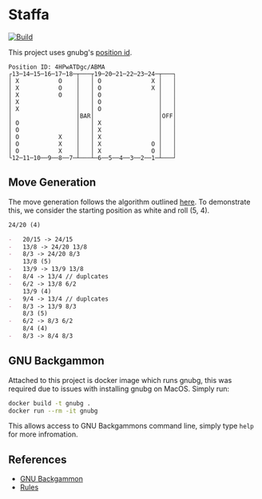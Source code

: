 # Staffa

[![Build](../../actions/workflows/build.yaml/badge.svg)](../../actions/workflows/build.yaml)

This project uses gnubg's [position id](https://www.gnu.org/software/gnubg/manual/gnubg.html#gnubg-tech_postionid).

```
Position ID: 4HPwATDgc/ABMA
┌13─14─15─16─17─18─┬───┬19─20─21─22─23─24─┬───┐
│ X           O    │   │ O              X │   │
│ X           O    │   │ O              X │   │
│ X           O    │   │ O                │   │
│ X                │   │ O                │   │
│ X                │   │ O                │   │
│                  │BAR│                  │OFF│
│ O                │   │ X                │   │
│ O                │   │ X                │   │
│ O           X    │   │ X                │   │
│ O           X    │   │ X              O │   │
│ O           X    │   │ X              O │   │
└12─11─10──9──8──7─┴───┴─6──5──4──3──2──1─┴───┘
```

## Move Generation

The move generation follows the algorithm outlined [here](https://bkgm.com/articles/Berliner/BKG-AProgramThatPlaysBackgammon/index.html#sec-III-A). To demonstrate this, we consider the starting position as white and roll (5, 4).

```md
24/20 (4)

-   20/15 -> 24/15
-   13/8 -> 24/20 13/8
-   8/3 -> 24/20 8/3
    13/8 (5)
-   13/9 -> 13/9 13/8
-   8/4 -> 13/4 // duplcates
-   6/2 -> 13/8 6/2
    13/9 (4)
-   9/4 -> 13/4 // duplcates
-   8/3 -> 13/9 8/3
    8/3 (5)
-   6/2 -> 8/3 6/2
    8/4 (4)
-   8/3 -> 8/4 8/3
```

## GNU Backgammon

Attached to this project is docker image which runs gnubg, this was required due to issues with installing gnubg on MacOS. Simply run:

```bash
docker build -t gnubg .
docker run --rm -it gnubg
```

This allows access to GNU Backgammons command line, simply type `help` for more infromation.

## References

-   [GNU Backgammon](https://www.gnu.org/software/gnubg/)
-   [Rules](https://usbgf.org/backgammon-basics-how-to-play/)
